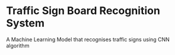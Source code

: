 # Traffic Sign Board Recognition System

A Machine Learning Model that recognises traffic signs using CNN algorithm
